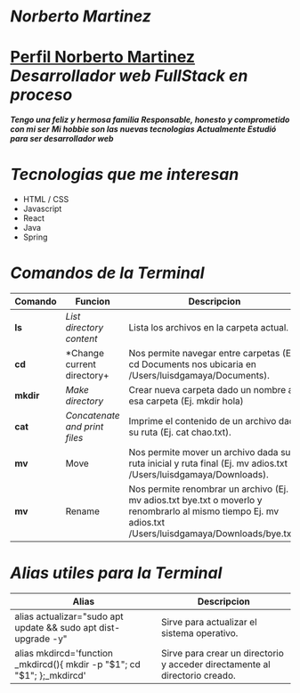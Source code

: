***Norberto Martinez***
====================
[Perfil Norberto Martinez](https://github.com/Nmartinez63)
*Desarrollador web FullStack en proceso*
=======================================
***Tengo una feliz y hermosa familia***
***Responsable, honesto y comprometido con mi ser***
***Mi hobbie son las nuevas tecnologias***
***Actualmente Estudió para ser desarrollador web***

*Tecnologias que me interesan*
=============================
* HTML / CSS
* Javascript
* React
* Java
* Spring

*Comandos de la Terminal*
========================
|Comando|	Funcion	|Descripcion|
|-------|-----------|-----------|
**ls**|	*List directory content*|	Lista los archivos en la carpeta actual.|
**cd**|	*Change current directory+|	Nos permite navegar entre carpetas (Ej. cd Documents nos ubicaria en /Users/luisdgamaya/Documents).|
**mkdir**|*Make directory*|Crear nueva carpeta dado un nombre a esa carpeta (Ej. mkdir hola)
**cat**|*Concatenate and print files*|Imprime el contenido de un archivo dada su ruta (Ej. cat chao.txt).|
**mv**|	Move|	Nos permite mover un archivo dada su ruta inicial y ruta final (Ej. mv adios.txt /Users/luisdgamaya/Downloads).|
**mv**|	Rename	|Nos permite renombrar un archivo (Ej. mv adios.txt bye.txt o moverlo y renombrarlo al mismo tiempo Ej. mv adios.txt /Users/luisdgamaya/Downloads/bye.txt).|

*Alias utiles para la Terminal*
=============================
|Alias|	Descripcion|
|-----|------------|
|alias actualizar="sudo apt update && sudo apt dist-upgrade -y"|	Sirve para actualizar el sistema operativo.|
|alias mkdircd='function _mkdircd(){ mkdir -p "$1"; cd "$1"; };_mkdircd'	|Sirve para crear un directorio y acceder directamente al directorio creado.|

